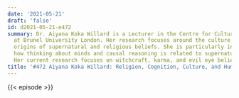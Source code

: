 ```yaml
---
date: '2021-05-21'
draft: 'false'
id: d2021-05-21-e472
summary: Dr. Aiyana Koka Willard is a Lecturer in the Centre for Culture and Evolution
  at Brunel University London. Her research focuses around the culture and cognitive
  origins of supernatural and religious beliefs. She is particularly interested in
  how thinking about minds and causal reasoning is related to supernatural beliefs.
  Her current research focuses on witchcraft, karma, and evil eye beliefs.
title: '#472 Aiyana Koka Willard: Religion, Cognition, Culture, and Human Universals'
---
```

{{< episode >}}
